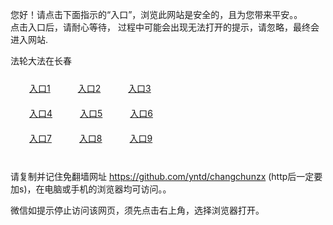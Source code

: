 您好！请点击下面指示的“入口”，浏览此网站是安全的，且为您带来平安。。 <br/>
点击入口后，请耐心等待， 过程中可能会出现无法打开的提示，请忽略，最终会进入网站. </br>

法轮大法在长春<br/>
<div style="padding:10px"><a style="margin:20px" target="_blank" href="https://d2d75f0t5ncw79.cloudfront.net/2Qpsp?fsnkuuo" id="ccLink1" rel="nofollow">入口1</a> <a target="_blank" style="margin:20px" href="https://d1ach1aewrpjt8.cloudfront.net/2Qpsp?ukoryg" id="ccLink2" rel="nofollow">入口2</a> <a style="margin:20px" target="_blank" href="https://d2614p7tk5r2sp.cloudfront.net/2Qpsp?kxefcysn" id="ccLink3" rel="nofollow">入口3</a></div>

<div style="padding:10px" ><a style="margin:20px" target="_blank" href="https://d2d75f0t5ncw79.cloudfront.net/2Qpsp?fsnkuuo" id="ccLink4" rel="nofollow">入口4</a> <a style="margin:20px" href="https://d1ach1aewrpjt8.cloudfront.net/2Qpsp?ukoryg" target="_blank" id="ccLink5" rel="nofollow">入口5</a> <a style="margin:20px" href="https://d2614p7tk5r2sp.cloudfront.net/2Qpsp?kxefcysn" target="_blank" id="ccLink6" rel="nofollow">入口6</a></div>

<div style="padding:10px"><a style="margin:20px" target="_blank" href="https://d2d75f0t5ncw79.cloudfront.net/2Qpsp?fsnkuuo" id="ccLink7" rel="nofollow">入口7</a> <a style="margin:20px" href="https://d1ach1aewrpjt8.cloudfront.net/2Qpsp?ukoryg" target="_blank" id="ccLink8" rel="nofollow">入口8</a> <a style="margin:20px" target="_blank" href="https://d2614p7tk5r2sp.cloudfront.net/2Qpsp?kxefcysn" id="ccLink9" rel="nofollow">入口9</a></div>

<br/>



请复制并记住免翻墙网址 https://github.com/yntd/changchunzx (http后一定要加s)，在电脑或手机的浏览器均可访问。。<br/>

微信如提示停止访问该网页，须先点击右上角，选择浏览器打开。
